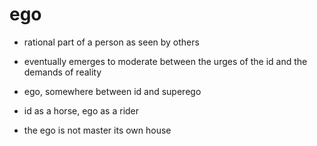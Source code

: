 # ego

- rational part of a person as seen by others

- eventually emerges to moderate between the urges of the id and the demands of reality
- ego, somewhere between id and superego

- id as a horse, ego as a rider

- the ego is not master its own house
